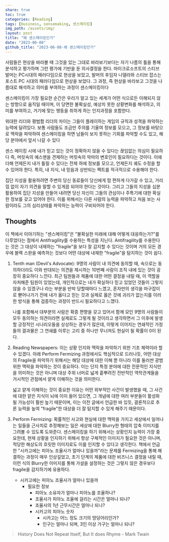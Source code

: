 ```yaml
---  
share: true  
toc: true  
categories: [Reading]  
tags: [business, sensemaking, 센스메이킹]  
img_path: /assets/img/  
layout: post  
title: "왜 센스메이킹인가"  
date: "2023-06-08"  
github_title: "2023-06-08-왜 센스메이킹인가"  
---  
```

  
사람들은 현상을 바라볼 때 그것을 있는 그대로 바라보기보다는 자기 나름의 틀을 통해 분석하고 평가하며 그런 평가에 기반을 둔 의사결정을 한다. 마이크로소프트의 스티브 발머는 PC시대의 패러다임으로 현상을 보았고, 발머의 후임자 나델라와 스티브 잡스는 포스트 PC 시대의 패러다임으로 현상을 보았다. 그 과정, 즉 현상을 바라보고 그것을 나름대로 해석하고 의미를 부여하는 과정이 센스메이킹이다  
  
센스메이킹이 가장 필요한 순간은 우리가 알고 있는 세계가 어떤 식으로든 이해되지 않는 방향으로 움직일 때이며, 이 당면한 불확실성, 예상치 못한 상황변화를 해석하고, 의미를 부여하고, 거기에 맞는 행동을 취하게 하는 인지과정을 포함한다.  
  
위대한 리더와 평범함 리더의 차이는 그들이 플레이하는 게임의 규칙과 성격을 파악하는 능력에 달려있다. 보통 사람들도 조금만 주의를 기울여 정보를 모으고, 그 정보를 바탕으로 맥락을 파악하여 센스메이킹을 하면 남들이 보지 못하는 기회를 파악할 수도 있고, 해당 분야에서 앞서 나갈 수 있다  
  
센스 메이킹 시에 내가 믿고 있는 것이 정확하지 않을 수 있다는 끊임없는 의심이 필요하다 즉, 머릿속의 예스맨을 견제하는 머릿속의 악마의 변호인이 필요하다는 것이다. 이에 더해 언제든지 내가 틀릴 수 있다는 전제 하에 정보를 모으고, 언제든지 궤도 수정을 할 수 있어야 한다. 특히, 내 지식, 내 믿음과 상반되는 팩트를 적극적으로 수용해야 한다.  
  
집단 지성을 활용하려면 주변의 당신 동료들이 당신에게 맘 편하게 다가갈 수 있고, 거리낌 없이 자기 의견을 말할 수 있게끔 되어야 한다는 것이다. 그리고 그들의 지성을 십분 활용하여 집단 지성을 만들어 내려면 당신 자신이 그들의 관심이나 주특기에 대한 확실한 정보를 갖고 있어야 한다. 이를 위해서는 다른 사람의 능력을 파악하고 처음 보는 사람이라도 그의 심리상태를 파악하는 능력이 구비되어야 한다.  
  
  
  
## Thoughts  
  
이 책에서 이야기하는 "센스메이킹"은 "불확실한 미래에 대해 어떻게 대응하는가?"를 다루었다는 점에서 Antifragility를 수용하는 특성을 지닌다. Antifragility를 수용한다는 것은 그 대상이 내재하는 "fragile"을 보다 잘 감지할 수 있다는 것이며 거의 모든 경우에 블랙 스완을 예측하는 것보다 어떤 대상에 내재한 "fragile"을 탐지하는 것이 쉽다.   
  
1. Tenth man (Devil's Advocate): 9명의 사람이 내 의견에 동의할 때, 속으로는 동의하더라도 이와 반대되는 의견을 제시하는 10번째 사람이 조직 내에 있는 것이 굉장히 중요하다 느낀다. 최근 팀원들과 제품에 대한 어떤 결정을 내릴 때, 이 역할을 자처해준 팀원이 있었는데, 개인적으로는 내가 확실하다 믿고 있었던 것들이 그렇지 않을 수 있겠구나 라는 부분을 반박 당할때마다 느꼈고, 혼자만의 생각을 마구잡이로 뻗어나가기 전에 내가 옳다고 믿는 것과 실제로 옳은 것에 괴리가 없는지를 이러한 방식을 통해 검증하는 과정이 반드시 필요하다고 느꼈다.  
     
   나를 포함해서 대부분의 사람은 확증 편향을 갖고 있어서 함께 모인 9명의 사람들이 모두 동의하는 의견이라면 실제로도 그렇게 될 것이라고 생각하면서 그 이후에 발생할 긍정적인 시나리오들을 상상하는 경우가 많은데, 이렇게 이어지는 연쇄적인 가정들의 결과물은 그 연쇄를 이루는 고리 중 하나만 무너져도 현실이 될 확률이 0이 된다.  
     
2. Reading Newspapers: 이는 상황 인지와 맥락을 파악하기 위한 기초 체력이라 할 수 있겠다. 아래 Perform Fermizing 과정에서도 핵심적으로 드러나듯, 어떤 대상의 Fragile을 파악하기 위해서는 해당 대상에 대한 이해 뿐 아니라 이를 둘러싼 광범위한 맥락을 파악하는 것이 중요하다. 이는 단지 특정 분야에 대한 전문적인 지식만을 의미하는 것은 아니며 대상 주위 너머로 넓게 흩뿌려진 전반적인 역학관계들을 거시적인 관점에서 얕게 이해하는 것을 의미한다.   
     
	넓고 얕게 이해하는 것이 중요한 이유는 어떤 외부적인 사건이 발생했을 때, 그 사건에 대한 얕은 지식이 뇌에 이미 들어 있으면, 그 개념에 대한 여러 부분들이 활성화될 가능성이 훨씬 높기 때문이며, 이는 이전 글에서 언급한 바 있듯, 결론적으로 추론 능력을 높여 "fragile"한 대상을 더 잘 탐지할 수 있게 해주기 때문이다.  
     
3. Perform Fermizing: 확률적인 사고와 현실에 대한 맥락을 가지고 세상에서 일어나는 일들을 근사치로 추정해보는 일은 세상에 대한 Blurry한 형태의 압축 이미지를 그려볼 수 있도록 도와준다. 센스메이킹을 하기 위해서는 상황인지 능력이 가장 중요한데, 현재 상황을 인지하기 위해서 항상 구체적인 이미지가 필요한 것은 아니며, 적당한 해상도의 흐릿한 이미지로도 이를 인지할 수 있다고 생각한다. 책에서 언급한 "시카고에는 피아노 조율사가 얼마나 있을까"라는 문제를 Fermizing을 통해 해결하는 과정이 매우 인상깊었고, 초기 단계의 제품에 대한 비즈니스 결정을 내릴 때, 이런 식의 Blurry한 이미지를 통해 가설을 설정하는 것은 그렇지 않은 경우보다 fragile을 감지하기에 유용하다.   
  
	- 시카고에는 피아노 조율사가 얼마나 있을까  
		- 필요한 정보  
			- 피아노 소유자가 얼마나 피아노를 조율하나?  
			- 조율사가 피아노 조율에 걸리는 시간은 얼마나 되나?  
			- 조율사의 1년 근무시간은 얼마나 되나?  
			- 시카고의 피아노 숫자  
				- 시카고는 어느 정도 크기의 땅덩어리인가?  
				- 인구는 얼마나 되며, 3인 이상 가구는 얼마나 되나?  
  
> History Does Not Repeat Itself, But It does Rhyme - Mark Twain